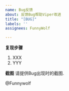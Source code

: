 ```yaml
---
name: Bug反馈
about: 反馈Bug帮助Viper改进
title: "[BUG]"
labels: ''
assignees: FunnyWolf

---
```


**复现步骤**
1. XXX
2. YYY

**截图**
请提供Bug出现时的截图.

@Funnywolf

<!--
以下信息可能会帮助你
[运行日志](https://www.yuque.com/vipersec/blog/is0ypq)
或者搜索Issues
-->